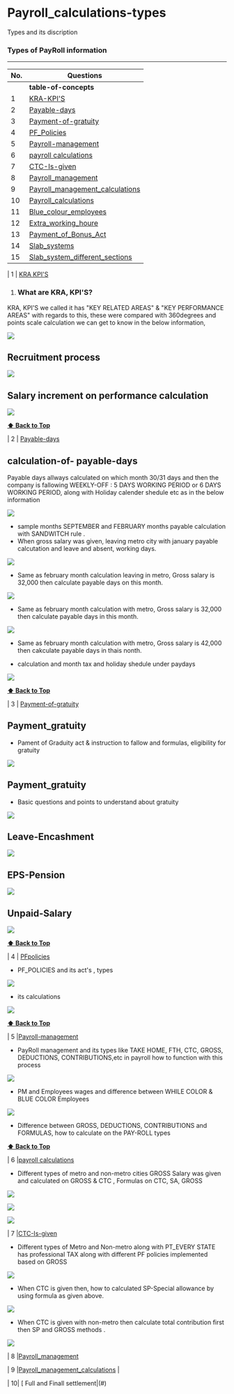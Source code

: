 # Payroll_calculations-types
Types and its discription 

### Types of PayRoll information
--------------------------------------------

| No.| Questions                                                                                                                                                                   |
| ---| ----------------------------------------------------------------------------------------------------------------------------------------------------------------------------------------------------------------------------------------------------------------------|
|    | **table-of-concepts**                                                                                                                                                          |                                                                                                                                                                    
| 1  | [KRA-KPI'S](#)                                                                                                                                                           |
| 2  | [Payable-days](#)                                                                                                                                                        |
| 3  | [Payment-of-gratuity](#)                                                                                                                                                         |
| 4  | [PF_Policies](#)                                                                                                                                                
| 5   |[Payroll-management](#)                                                                                                                                                 |
| 6 |[payroll calculations](#)                                                                                                                                                 |  
| 7 |[CTC-Is-given](#)                                                                                                                                                         |                                                                      
| 8 |[Payroll_management](#)                                                                                                                                                  | 
| 9 |[Payroll_management_calculations](#)                                                                                                                                     |                                                   
| 10 |[Payroll_calculations](#)                                                                                                                                               |                                                        
| 11 |[Blue_colour_employees](#)                                                                                                                                              |  
| 12 |[Extra_working_houre](#)                                                                                                                                                 |
| 13 |[Payment_of_Bonus_Act](#)                                                                                                                                                |
| 14 |[Slab_systems](#)                                                                                                                                                        |
| 15 |[Slab_system_different_sections](#)                                                                                                                                     |    











  


| 1  | [KRA KPI'S](#) 

1.  ### What are KRA, KPI'S?
   KRA, KPI'S we called it has "KEY RELATED AREAS" & "KEY PERFORMANCE AREAS" with regards to 
   this, these were compared with 360degrees and points scale calculation we can get to know in 
   the below information,
   
   ![](./py/image1.png)
 
## Recruitment process 
![](./py/image2.png)

## Salary increment on performance calculation
![](./py/image3.png)
   
**[⬆ Back to Top](#Payroll_calculations-types)**

   
   | 2  | [Payable-days](#)     

## calculation-of- payable-days
<p> Payable days allways calculated on which month 30/31 days and then the company is fallowing WEEKLY-OFF : 5 DAYS WORKING PERIOD or 6 DAYS WORKING PERIOD, along with Holiday calender shedule etc as in the below information </p>
   
![](./payabledays/image1.png)

<ul><li> sample months SEPTEMBER and FEBRUARY months payable calculation with SANDWITCH rule .</ll>

<li> When gross salary was given, leaving metro city with january payable calcutation and leave and absent, working days. </li></ul>

 ![](./payabledays/image2.png)

<ul><li> Same as february month calculation leaving in metro, Gross salary is 32,000 then calculate payable days on this month. </li></ul
                                                                                                                        
  ![](./payabledays/image3.png)

<ul><li> Same as february month calculation with metro, Gross salary is 32,000 then calculate payable days in this month. </li></ul
                                                         
 ![](./payabledays/image4.png)
 <ul><li> Same as february month calculation with metro, Gross salary is 42,000 then cakculate payable days in thais nonth. </li></ul>
                                                         
<ul><li>calculation and month tax and holiday shedule under paydays
</li></ul>

 ![](./payabledays/image5.png)

**[⬆ Back to Top](#Payroll_calculations-types)**



| 3  | [Payment-of-gratuity](#) 

## Payment_gratuity 
<ul><li> Pament of Graduity act & instruction to fallow and formulas, eligibility for gratuity </li></ul>

![](./paymentofgratuity/image1.png)


 ## Payment_gratuity 
 <ul><li> Basic questions and points to understand about gratuity </li></ul>
 
![](./paymentofgratuity/image2.png)

 
## Leave-Encashment
![](./paymentofgratuity/image3.png)


## EPS-Pension 
![](./paymentofgratuity/image4.png)

## Unpaid-Salary
![](./paymentofgratuity/image5.png)

**[⬆ Back to Top](#Payroll_calculations-types)**



| 4  | [PFpolicies](#) 
 <ul><li>PF_POLICIES and its act's , types</li></ul>
 
![](./PFpolicies/image1.png)

<ul><li> its calculations </ul></li>

![](./PFpolicies/image2.png)

**[⬆ Back to Top](#Payroll_calculations-types)**




 | 5   |[Payroll-management](#)
  <ul><li> PayRoll management and its types like TAKE HOME, FTH, CTC, GROSS, DEDUCTIONS, CONTRIBUTIONS,etc in payroll how to function with this process </li></ul>
 
 ![](./payrollManagement/image1.png)

 
 <ul><li> PM and Employees wages and difference between WHILE COLOR & BLUE COLOR Employees  </li></ul>
 
  ![](./payrollManagement/image2.png)

 <ul><li> Difference between GROSS, DEDUCTIONS, CONTRIBUTIONS and FORMULAS, how to calculate on the PAY-ROLL types </li></ul>
 
**[⬆ Back to Top](#Payroll_calculations-types)**


| 6 |[payroll calculations](#)  

<ul><li> Different types of metro and non-metro cities GROSS Salary was given and calculated on GROSS & CTC , Formulas on CTC, SA, GROSS </li></ul>
 
 ![](./payrollcalculations/image1.png)

 ![](./payrollcalculations/image2.png)

 ![](./payrollcalculations/image3.png)

 
| 7 |[CTC-Is-given](#) 

<ul><li> Different types of Metro and Non-metro along with PT_EVERY STATE has professional TAX along with different PF policies implemented based on GROSS   </li></ul>

![](./CTCisgiven/image1.png)

 <ul><li> When CTC is given then, how to calculated SP-Special allowance by using formula as 
given above.</li></ul>
 
 ![](./CTCisgiven/image2.png)

<ul><li> When CTC is given with non-metro then calculate total contribution first then SP and GROSS methods . </li></ul>

![](./CTCisgiven/image3.png)


| 8 |[Payroll_management](#) 





| 9 |[Payroll_management_calculations](#)                                                                                                                                     |                                                                                                                                      

| 10| [ Full and Finall settlement|(#)                                                                                                                                         
